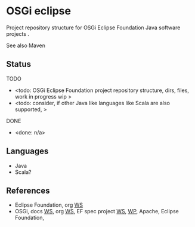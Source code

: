 # OSGi eclipse

Project repository structure for OSGi Eclipse Foundation Java software projects . 

See also Maven


## Status

TODO
* <todo: OSGi Eclipse Foundation project repository structure, dirs, files, work in progress wip >
* <todo: consider, if other Java like languages like Scala are also supported, >

DONE
* <done: n/a>

## Languages

* Java
* Scala?

## References

* Eclipse Foundation, org [WS](https://www.eclipse.org/)
* OSGi, docs [WS](https://docs.osgi.org/), org [WS](https://www.osgi.org/), EF spec project [WS](https://projects.eclipse.org/projects/technology.osgi), [WP](https://en.wikipedia.org/wiki/OSGi), Apache, Eclipse Foundation, 

